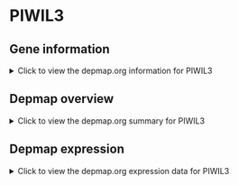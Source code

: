 <h1>PIWIL3</h1>

<h2>Gene information</h2>
<details>
  <summary>Click to view the depmap.org information for PIWIL3</summary>
  <iframe src="https://depmap.org/portal/gene/PIWIL3?tab=about" style="border:none;width:100%;height:800px"></iframe>
</details>

<h2>Depmap overview</h2>
<details>
  <summary>Click to view the depmap.org summary for PIWIL3</summary>
  <iframe src="https://depmap.org/portal/gene/PIWIL3?tab=overview" style="border:none;width:100%;height:800px"></iframe>
</details>

<h2>Depmap expression</h2>
<details>
  <summary>Click to view the depmap.org expression data for PIWIL3</summary>
  <iframe src="https://depmap.org/portal/gene/PIWIL3?tab=characterization" style="border:none;width:100%;height:800px"></iframe>
</details>


<!--
<h2>Reactome Pathway diagram</h2>
PNAME
-->


